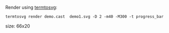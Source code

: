 Render using [termtosvg](https://github.com/nbedos/termtosvg/blob/develop/man/termtosvg.md):

```
termtosvg render demo.cast  demo1.svg -D 2 -m40 -M300 -t progress_bar
```

size: 66x20
